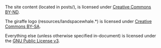 The site content (located in posts/), is licensed under [Creative Commons BY-ND](https://creativecommons.org/licenses/by-nd/3.0/legalcode).

The giraffe logo (resources/landspacewhale.*) is licensed under [Creative Commons BY-SA](https://creativecommons.org/licenses/by-sa/3.0/legalcode).

Everything else (unless otherwise specified in-document) is licensed under the [GNU Public License v3](https://www.gnu.org/licenses/gpl.html).